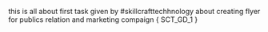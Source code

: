 this is all about first task given by #skillcrafttechhnology about creating flyer for publics relation and marketing compaign { SCT_GD_1 }
